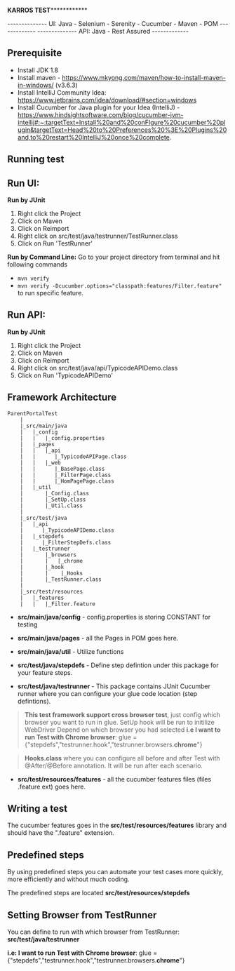 **************************KARROS TEST**************************************

-------------- UI: Java - Selenium - Serenity - Cucumber - Maven - POM -------------
-------------- API: Java - Rest Assured -------------

Prerequisite
--------------
- Install JDK 1.8
- Install maven - https://www.mkyong.com/maven/how-to-install-maven-in-windows/ (v3.6.3)
- Install IntelliJ Community Idea: https://www.jetbrains.com/idea/download/#section=windows
- Install Cucumber for Java plugin for your Idea (IntelliJ) - https://www.hindsightsoftware.com/blog/cucumber-jvm-intellij#:~:targetText=Install%20and%20conFIgure%20cucumber%20plugin&targetText=Head%20to%20Preferences%20%3E%20Plugins%20and,to%20restart%20IntelliJ%20once%20complete.


Running test
--------------
Run UI:
---------------
**Run by JUnit**
1. Right click the Project
2. Click on Maven
3. Click on Reimport
4. Right click on src/test/java/testrunner/TestRunner.class
5. Click on Run 'TestRunner'

**Run by Command Line:**
Go to your project directory from terminal and hit following commands
* `mvn verify`
* `mvn verify -Dcucumber.options="classpath:features/Filter.feature"` to run specific feature.

Run API:
---------------

**Run by JUnit**
1. Right click the Project
2. Click on Maven
3. Click on Reimport
4. Right click on src/test/java/api/TypicodeAPIDemo.class
5. Click on Run 'TypicodeAPIDemo'


Framework Architecture
--------------
	ParentPortalTest
		|
		|_src/main/java
		|	|_config
		|	|   |_config.properties
		|	|_pages
		|   |   |_api
		|   |      |_TypicodeAPIPage.class
		|	|   |_web
		|	|      |_BasePage.class
		|	|      |_FilterPage.class
		|	|      |_HomPagePage.class		
		|	|_util
		|       |_Config.class
		|       |_SetUp.class
		|       |_Util.class
		|       
		|_src/test/java
		|   |_api
		|      |_TypicodeAPIDemo.class
		|   |_stepdefs
		|      |_FilterStepDefs.class		
		|   |_testrunner
		|       |_browsers
		|       |   |_chrome	
		|       |_hook
		|       |    |_Hooks
		|       |_TestRunner.class
		|   
		|_src/test/resources
		|	|_features
		|	|   |_Filter.feature

		

* **src/main/java/config** - config.properties is storing CONSTANT for testing
* **src/main/java/pages** - all the Pages in POM goes here.

* **src/main/java/util** - Utilize functions

* **src/test/java/stepdefs** - Define step defintion under this package for your feature steps.

* **src/test/java/testrunner** - This package contains JUnit Cucumber runner where you can configure your glue code location (step defintions). 
> **This test framework support cross browser test**, just config which browser you want to run in glue. SetUp hook will be run to initilize WebDriver Depend on which browser you had selected
**i.e I want to run Test with Chrome browser**: glue = {"stepdefs","testrunner.hook","testrunner.browsers.**chrome**"}

> **Hooks.class** where you can configure all before and after Test with @After/@Before annotation. It will be run after each scenario.

* **src/test/resources/features** - all the cucumber features files (files .feature ext) goes here.

Writing a test
--------------

The cucumber features goes in the **src/test/resources/features** library and should have the ".feature" extension.

Predefined steps
-----------------
By using predefined steps you can automate your test cases more quickly, more efficiently and without much coding.

The predefined steps are located **src/test/resources/stepdefs**


Setting Browser from TestRunner
-----------------
You can define to run with which browser from TestRunner: **src/test/java/testrunner**  

**i.e: I want to run Test with Chrome browser**: glue = {"stepdefs","testrunner.hook","testrunner.browsers.**chrome**"}



